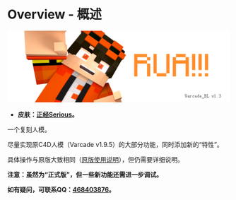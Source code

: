 # Overview - 概述

![](images/02.png)

 * **皮肤：[正经Serious](https://space.bilibili.com/359109722)。**

一个复刻人模。

尽量实现原C4D人模（Varcade v1.9.5）的大部分功能，同时添加新的“特性”。

具体操作与原版大致相同（[原版使用说明](https://www.bilibili.com/video/av83892718?p=3)），但仍需要详细说明。

**注意：虽然为“正式版”，但一些新功能还需进一步调试。**

**如有疑问，可联系QQ：[468403876](http://wpa.qq.com/msgrd?v=3&uin=468403876&site=qq&menu=yes)。**
